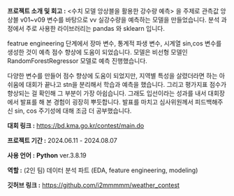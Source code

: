 **프로젝트 소개 및 회고 :** <수치 모델 앙상블을 활용한 강수량 예측> 을 주제로 관측값 앙상블 v01~v09 변수를 바탕으로 vv 실강수량을 예측하는 모델을 만들었습니다. 분석 과정에서 주로 사용한 라이브러리는 pandas 와 sklearn 입니다.

featrue engineering 단계에서 장마 변수, 통계적 파생 변수, 시계열 sin,cos 변수를 생성한 것이 예측 점수 향상에 도움이 되었습니다. 모델은 비선형 모델인 RandomForestRegressor 모델로 예측 진행했습니다. 

다양한 변수를 만들어 점수 향상에 도움이 되었지만, 지역별 특성을 살렸더라면 하는 아쉬움에 대회가 끝나고 stn을 분리해서 학습과 예측을 했습니다. 그리고 평가지표 점수가 향상되는 걸 확인해 그 부분이 가장 아쉽습니다. 그래도 입선이라는 성과를 내서 대회장에서 발표를 해 본 경험이 굉장히 뿌듯합니다. 발표를 마치고 심사위원께서 피드백해주신 sin, cos 주기성에 대해 조금 더 공부했습니다.

**대회 링크 :** https://bd.kma.go.kr/contest/main.do

**프로젝트 기간 :** 2024.06.11 - 2024.08.07

**사용 언어 :**  **Python** ver.3.8.19

**역할 :** (2인 팀) 데이터 분석 파트 (EDA, feature engineering, modeling)

**깃허브 링크 :** https://github.com/i2mmmmm/weather_contest
